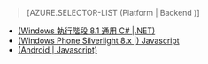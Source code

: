 > [AZURE.SELECTOR-LIST (Platform | Backend )]
- [(Windows 執行階段 8.1 通用 C# |.NET)](../articles/mobile-services-dotnet-backend-windows-universal-dotnet-get-started-data.md)
- [(Windows Phone Silverlight 8.x |) Javascript](../articles/mobile-services-windows-phone-get-started-data.md)
- [(Android | Javascript)](../articles/mobile-services-android-get-started-data.md)
